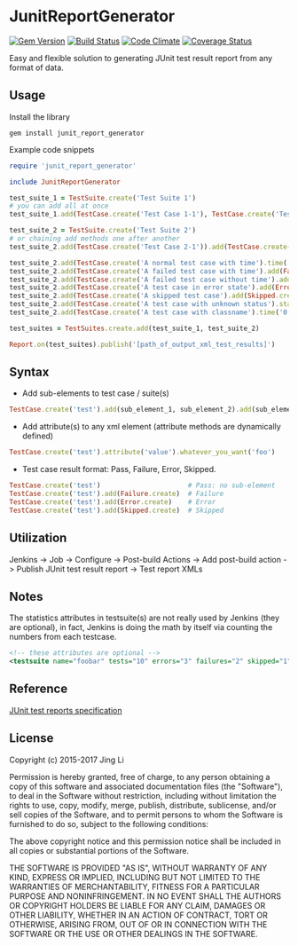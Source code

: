 # JunitReportGenerator

[![Gem Version](https://badge.fury.io/rb/junit_report_generator.svg)](http://badge.fury.io/rb/junit_report_generator)
[![Build Status](https://travis-ci.org/thyrlian/JunitReportGenerator.svg?branch=master)](https://travis-ci.org/thyrlian/JunitReportGenerator)
[![Code Climate](https://codeclimate.com/github/thyrlian/JunitReportGenerator/badges/gpa.svg)](https://codeclimate.com/github/thyrlian/JunitReportGenerator)
[![Coverage Status](https://coveralls.io/repos/thyrlian/JunitReportGenerator/badge.svg?branch=master&service=github)](https://coveralls.io/github/thyrlian/JunitReportGenerator?branch=master)

Easy and flexible solution to generating JUnit test result report from any format of data.

## Usage
Install the library
```shell
gem install junit_report_generator
```

Example code snippets
```ruby
require 'junit_report_generator'

include JunitReportGenerator

test_suite_1 = TestSuite.create('Test Suite 1')
# you can add all at once
test_suite_1.add(TestCase.create('Test Case 1-1'), TestCase.create('Test Case 1-2'))

test_suite_2 = TestSuite.create('Test Suite 2')
# or chaining add methods one after another
test_suite_2.add(TestCase.create('Test Case 2-1')).add(TestCase.create('Test Case 2-2'))

test_suite_2.add(TestCase.create('A normal test case with time').time('0.03s'))
test_suite_2.add(TestCase.create('A failed test case with time').add(Failure.create).time('0.05s'))
test_suite_2.add(TestCase.create('A failed test case without time').add(Failure.create))
test_suite_2.add(TestCase.create('A test case in error state').add(Error.create))
test_suite_2.add(TestCase.create('A skipped test case').add(Skipped.create))
test_suite_2.add(TestCase.create('A test case with unknown status').status('Unknown').time('0.9s'))
test_suite_2.add(TestCase.create('A test case with classname').time('0.3s').classname('StringUtils'))

test_suites = TestSuites.create.add(test_suite_1, test_suite_2)

Report.on(test_suites).publish('[path_of_output_xml_test_results]')
```

## Syntax
* Add sub-elements to test case / suite(s)
```ruby
TestCase.create('test').add(sub_element_1, sub_element_2).add(sub_element_3)
```
* Add attribute(s) to any xml element (attribute methods are dynamically defined)
```ruby
TestCase.create('test').attribute('value').whatever_you_want('foo')
```
* Test case result format: Pass, Failure, Error, Skipped.
```ruby
TestCase.create('test')                      # Pass: no sub-element
TestCase.create('test').add(Failure.create)  # Failure
TestCase.create('test').add(Error.create)    # Error
TestCase.create('test').add(Skipped.create)  # Skipped
```

## Utilization
Jenkins -> Job -> Configure -> Post-build Actions -> Add post-build action -> Publish JUnit test result report -> Test report XMLs

## Notes
The statistics attributes in testsuite(s) are not really used by Jenkins (they are optional), in fact, Jenkins is doing the math by itself via counting the numbers from each testcase.
```xml
<!-- these attributes are optional -->
<testsuite name="foobar" tests="10" errors="3" failures="2" skipped="1" time="12.34">
```

## Reference
[JUnit test reports specification](https://svn.jenkins-ci.org/trunk/hudson/dtkit/dtkit-format/dtkit-junit-model/src/main/resources/com/thalesgroup/dtkit/junit/model/xsd/)

## License

Copyright (c) 2015-2017 Jing Li

Permission is hereby granted, free of charge, to any person obtaining a copy of this software and associated documentation files (the "Software"), to deal in the Software without restriction, including without limitation the rights to use, copy, modify, merge, publish, distribute, sublicense, and/or sell copies of the Software, and to permit persons to whom the Software is furnished to do so, subject to the following conditions:

The above copyright notice and this permission notice shall be included in all copies or substantial portions of the Software.

THE SOFTWARE IS PROVIDED "AS IS", WITHOUT WARRANTY OF ANY KIND, EXPRESS OR IMPLIED, INCLUDING BUT NOT LIMITED TO THE WARRANTIES OF MERCHANTABILITY, FITNESS FOR A PARTICULAR PURPOSE AND NONINFRINGEMENT. IN NO EVENT SHALL THE AUTHORS OR COPYRIGHT HOLDERS BE LIABLE FOR ANY CLAIM, DAMAGES OR OTHER LIABILITY, WHETHER IN AN ACTION OF CONTRACT, TORT OR OTHERWISE, ARISING FROM, OUT OF OR IN CONNECTION WITH THE SOFTWARE OR THE USE OR OTHER DEALINGS IN THE SOFTWARE.
